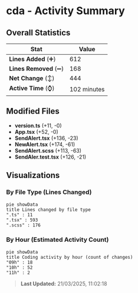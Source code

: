 # cda - Activity Summary 

## Overall Statistics

| Stat                   | Value                                                             |
| ---------------------- | ----------------------------------------------------------------- |
| **Lines Added** (➕)   | 612                                          |
| **Lines Removed** (➖) | 168                                        |
| **Net Change** (↕)    | 444                |
| **Active Time** (⌚)   | 102 minutes |


## Modified Files
- **version.ts** (+11, -0)
- **App.tsx** (+52, -0)
- **SendAlert.tsx** (+136, -23)
- **NewAlert.tsx** (+174, -61)
- **SendAlert.scss** (+113, -63)
- **SendAler.test.tsx** (+126, -21)

## Visualizations

### By File Type (Lines Changed)

```mermaid
pie showData
title Lines changed by file type
".ts" : 11
".tsx" : 593
".scss" : 176
```

### By Hour (Estimated Activity Count)

```mermaid
pie showData
title Coding activity by hour (count of changes)
"09h" : 18
"10h" : 52
"11h" : 2
```


> **Last Updated:** 21/03/2025, 11:02:18